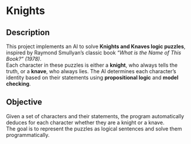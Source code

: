 # Knights

## Description
This project implements an AI to solve **Knights and Knaves logic puzzles**, inspired by Raymond Smullyan’s classic book *“What is the Name of This Book?” (1978)*.  
Each character in these puzzles is either a **knight**, who always tells the truth, or a **knave**, who always lies. The AI determines each character’s identity based on their statements using **propositional logic** and **model checking**.

## Objective
Given a set of characters and their statements, the program automatically deduces for each character whether they are a knight or a knave.  
The goal is to represent the puzzles as logical sentences and solve them programmatically.
